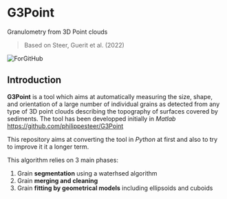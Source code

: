 # G3Point

Granulometry from 3D Point clouds
> Based on Steer, Guerit et al. (2022)

![ForGitHub](https://user-images.githubusercontent.com/17555304/159018713-7272a95e-6400-4490-83f5-868248cffbcb.gif)

## Introduction

**G3Point** is a tool which aims at automatically measuring the size, shape, and orientation of a large 
number of individual grains as detected from any type of 3D point clouds describing the topography of surfaces covered by sediments.
The tool has been developped initially in *Matlab* https://github.com/philippesteer/G3Point

This repository aims at converting the tool in *Python* at first and also to try to improve it it a longer term.

This algorithm relies on 3 main phases:
1. Grain **segmentation** using a waterhsed algorithm
2. Grain **merging and cleaning**
3. Grain **fitting by geometrical models** including ellipsoids and cuboids
